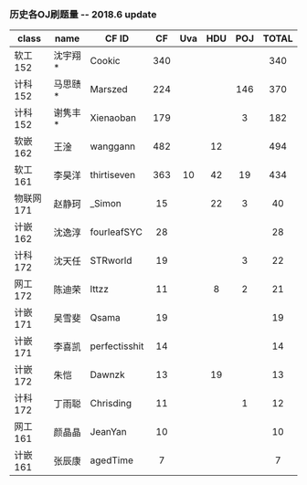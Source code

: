 ### 历史各OJ刷题量 -- 2018.6 update

| class  | name | CF ID         |  CF  | Uva  | HDU  | POJ  | TOTAL |
| ------ | ---- | ------------- | :--: | :--: | :--: | :--: | :---: |
| 软工152  | 沈宇翔* | Cookic        | 340  |      |      |      |  340  |
| 计科152  | 马思赜* | Marszed       | 224  |      |      | 146  |  370  |
| 计科152  | 谢隽丰* | Xienaoban     | 179  |      |      |  3   |  182  |
| 软嵌162  | 王淦   | wanggann      | 482  |      |  12  |      |  494  |
| 软工161  | 李昊洋  | thirtiseven   | 363  |  10  |  42  |  19  |  434  |
| 物联网171 | 赵静珂  | _Simon        |  15  |      |  22  |  3   |  40   |
| 计嵌162  | 沈逸淳  | fourleafSYC   |  28  |      |      |      |  28   |
| 计科172  | 沈天任  | STRworld      |  19  |      |      |  3   |  22   |
| 网工172  | 陈迪荣  | lttzz         |  11  |      |  8   |  2   |  21   |
| 计嵌171  | 吴雪斐  | Qsama         |  19  |      |      |      |  19   |
| 计嵌171  | 李喜凯  | perfectisshit |  14  |      |      |      |  14   |
| 计嵌172  | 朱恺   | Dawnzk        |  13  |      |  19  |      |  13   |
| 计科172  | 丁雨聪  | Chrisding     |  11  |      |      |  1   |  12   |
| 网工161  | 颜晶晶  | JeanYan       |  10  |      |      |      |  10   |
| 计嵌161  | 张辰康  | agedTime      |  7   |      |      |      |   7   |